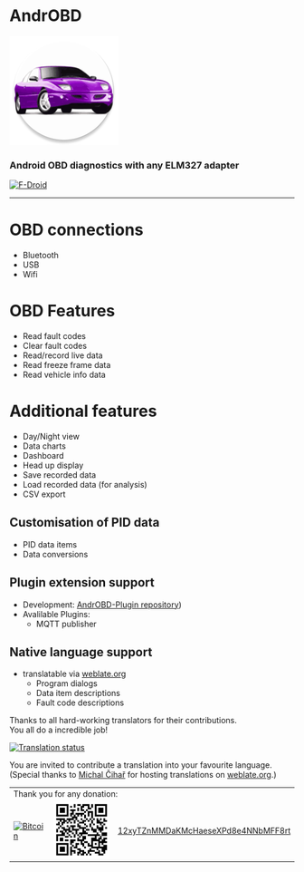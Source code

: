 # AndrOBD
[![AndrOBD](androbd/src/main/res/mipmap-xxxhdpi/ic_launcher.png)](https://f-droid.org/packages/com.fr3ts0n.androbd/)
### Android OBD diagnostics with any ELM327 adapter

[![F-Droid](https://f-droid.org/wiki/images/0/06/F-Droid-button_get-it-on.png)](https://f-droid.org/repository/browse/?fdfilter=AndrOBD&fdid=com.fr3ts0n.androbd)

---
# OBD connections
* Bluetooth
* USB
* Wifi

# OBD Features
* Read fault codes
* Clear fault codes
* Read/record live data
* Read freeze frame data
* Read vehicle info data

# Additional features
* Day/Night view
* Data charts
* Dashboard
* Head up display
* Save recorded data
* Load recorded data (for analysis)
* CSV export

## Customisation of PID data
+ PID data items
+ Data conversions

## Plugin extension support
- Development: [AndrOBD-Plugin repository](../AndrOBD-Plugin))
- Avalilable Plugins:
  - MQTT publisher

## Native language support 
+ translatable via [weblate.org](https://hosted.weblate.org/projects/androbd/strings/)
  + Program dialogs
  + Data item descriptions
  + Fault code descriptions


Thanks to all hard-working translators for their contributions.
<br>You all do a incredible job!

[![Translation status](https://hosted.weblate.org/widgets/androbd/-/multi-auto.svg)](https://hosted.weblate.org/engage/androbd/?utm_source=widget)

You are invited to contribute a translation into your favourite language.
(Special thanks to [Michal Čihař](https://github.com/nijel) for hosting translations on [weblate.org](http://weblate.org/).)

<table>
  <tr>
    <td colspan="3">Thank you for any donation:</td>
  </tr>
  <tr>
    <td><a href="bitcoin:12xyTZnMMDaKMcHaeseXPd8e4NNbMFF8rt"><img src="https://bitcoin.org/img/icons/logotop.svg" alt="Bitcoin"/></a></td>
    <td><a href="bitcoin:12xyTZnMMDaKMcHaeseXPd8e4NNbMFF8rt"><img src="manual/bitcoin_qr_code.png" alt="bitcoin:12xyTZnMMDaKMcHaeseXPd8e4NNbMFF8rt" width="128px"></a></td>
    <td><a href="bitcoin:12xyTZnMMDaKMcHaeseXPd8e4NNbMFF8rt">12xyTZnMMDaKMcHaeseXPd8e4NNbMFF8rt</a></td>
  </tr>
</table>
